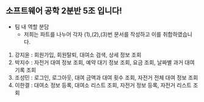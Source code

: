 ## 소프트웨어 공학 2분반 5조 입니다!

- 팀 내 역할 분담
  - 저희는 파트를 나누어 각자 (1),(2),(3)번 문서를 작성하고 이를 취합하였습니다.
1. 강지윤 : 회원가입, 회원탈퇴, 대여소 검색, 상세 정보 조회
2. 박지수 : 자전거 대여 정보 조회, 예약 대기 정보 조회, 요금 조회, 날짜별 과거 대여 기록 조회
3. 조성민 : 로그인, 로그아웃, 대여 금액과 대여 횟수 조회, 자전거 전체 대여 정보 조회
4. 이한결 : 대여소 정보 등록, 대여소 리스트 조회, 자전거 정보 등록, 자전거 리스트 조회

